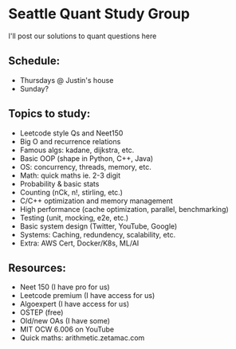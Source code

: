 # Seattle Quant Study Group

I'll post our solutions to quant questions here

## Schedule:

- Thursdays @ Justin's house
- Sunday?

## Topics to study:

- Leetcode style Qs and Neet150
- Big O and recurrence relations
- Famous algs: kadane, dijkstra, etc.
- Basic OOP (shape in Python, C++, Java)
- OS: concurrency, threads, memory, etc.
- Math: quick maths ie. 2-3 digit
- Probability & basic stats
- Counting (nCk, n!, stirling, etc.)
- C/C++ optimization and memory management
- High performance (cache optimization, parallel, benchmarking)
- Testing (unit, mocking, e2e, etc.)
- Basic system design (Twitter, YouTube, Google)
- Systems: Caching, redundency, scalability, etc.
- Extra: AWS Cert, Docker/K8s, ML/AI

## Resources:

- Neet 150 (I have pro for us)
- Leetcode premium (I have access for us)
- Algoexpert (I have access for us)
- OSTEP (free)
- Old/new OAs (I have some)
- MIT OCW 6.006 on YouTube
- Quick maths: arithmetic.zetamac.com
